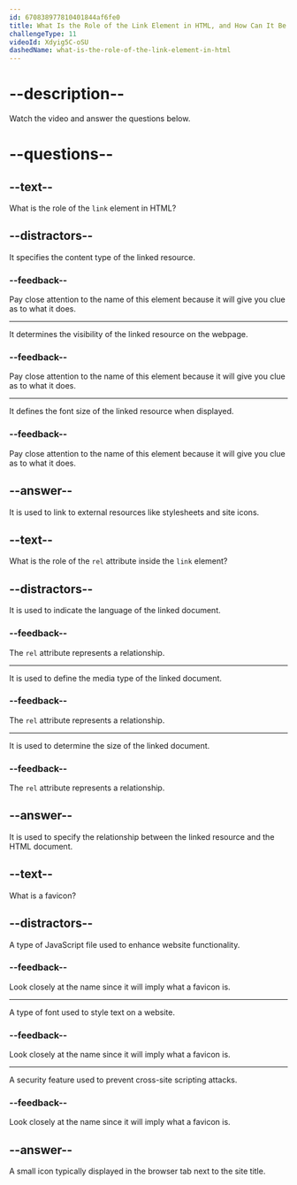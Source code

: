 ```yaml
---
id: 670838977810401844af6fe0
title: What Is the Role of the Link Element in HTML, and How Can It Be Used to Link to External Stylesheets?
challengeType: 11
videoId: Xdyig5C-oSU
dashedName: what-is-the-role-of-the-link-element-in-html
---
```


# --description--

Watch the video and answer the questions below.

# --questions--

## --text--

What is the role of the `link` element in HTML?

## --distractors--

It specifies the content type of the linked resource.

### --feedback--

Pay close attention to the name of this element because it will give you clue as to what it does.

---

It determines the visibility of the linked resource on the webpage.

### --feedback--

Pay close attention to the name of this element because it will give you clue as to what it does.

---

It defines the font size of the linked resource when displayed.

### --feedback--

Pay close attention to the name of this element because it will give you clue as to what it does.

## --answer--

It is used to link to external resources like stylesheets and site icons.

## --text--

What is the role of the `rel` attribute inside the `link` element?

## --distractors--

It is used to indicate the language of the linked document.

### --feedback--

The `rel` attribute represents a relationship.

---

It is used to define the media type of the linked document.

### --feedback--

The `rel` attribute represents a relationship.

---

It is used to determine the size of the linked document.

### --feedback--

The `rel` attribute represents a relationship.

## --answer--

It is used to specify the relationship between the linked resource and the HTML document.

## --text--

What is a favicon?

## --distractors--

A type of JavaScript file used to enhance website functionality.

### --feedback--

Look closely at the name since it will imply what a favicon is.

---

A type of font used to style text on a website.

### --feedback--

Look closely at the name since it will imply what a favicon is.

---

A security feature used to prevent cross-site scripting attacks.

### --feedback--

Look closely at the name since it will imply what a favicon is.

## --answer--

A small icon typically displayed in the browser tab next to the site title.

